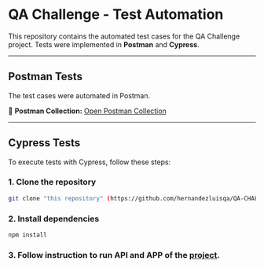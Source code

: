 # QA Challenge - Test Automation

This repository contains the automated test cases for the QA Challenge project. Tests were implemented in **Postman** and **Cypress**.

---

## Postman Tests
The test cases were automated in Postman.  

🔗 **Postman Collection:** [Open Postman Collection](https://app.getpostman.com/join-team?invite_code=03088b1cec729bc6551fb27ab539d7ab9872556ed495ab4b4a0019305b8a9744&target_code=629b73dafefed12326f2704d44ff08a9)

---

## Cypress Tests
To execute tests with Cypress, follow these steps:



### 1. Clone the repository
```bash
git clone "this repository" (https://github.com/hernandezluisqa/QA-CHALLENGE---ChicksGroup.git)
```

### 2. Install dependencies
```bash
npm install
```

### 3. Follow instruction to run API and APP of the [project](https://github.com/SAMO-Technologies/qa-challenge).
